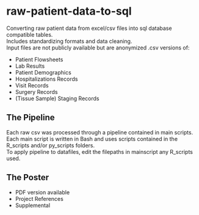 # raw-patient-data-to-sql

Converting raw patient data from excel/csv files into sql database compatible tables.  
Includes standardizing formats and data cleaning.  
Input files are not publicly available but are anonymized .csv versions of:  
- Patient Flowsheets
- Lab Results
- Patient Demographics
- Hospitalizations Records
- Visit Records
- Surgery Records
- (Tissue Sample) Staging Records

## The Pipeline
Each raw csv was processed through a pipeline contained in main scripts.  
Each main script is written in Bash and uses scripts contained in the R_scripts and/or py_scripts folders.  
To apply pipeline to datafiles, edit the filepaths in mainscript any R_scripts used.

## The Poster
- PDF version available
- Project References
- Supplemental
